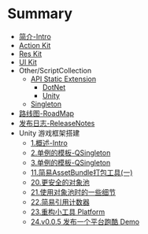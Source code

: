 # Summary

* [简介-Intro](README.md)
* [Action Kit ](/Assets/QFramework/Framework/1.ActionKit/Document.md)
* [Res Kit](/Assets/QFramework/Framework/2.ResKit/Document.md)
* [UI Kit](/Assets/QFramework/Framework/3.UI/Document.md)
* Other/ScriptCollection
  * [API Static Extension](/Assets/QFramework/Framework/0.Libs/0.Extension/Document.md)
    - [DotNet](/Assets/QFramework/Framework/0.Libs/0.Extension/DocDotNet.md)
    - [Unity](/Assets/QFramework/Framework/0.Libs/0.Extension/DocUnity.md)
  * [Singleton](/Assets/QFramework/Framework/0.Libs/5.Singleton/Document.md)
* [路线图-RoadMap](RoadMap.md)
* [发布日志-ReleaseNotes](https://github.com/liangxiegame/QFramework/releases)
* Unity 游戏框架搭建
  * [1.概述-Intro](/Assets/HowToWriteUnityGameFramework/01.Intro/Intro.md)
  * [2.单例的模板-QSingleton](/Assets/HowToWriteUnityGameFramework/02.QSingleton/QSingleton.md)
  * [3.单例的模板-QSingleton](/Assets/HowToWriteUnityGameFramework/02.QSingleton/QSingleton.md)
  * [11.简易AssetBundle打包工具(一)](/Assets/HowToWriteUnityGameFramework/11.SimpleAssetBundleTool1/SimpleAssetBundleTool1.md)
  * [20.更安全的对象池](/Assets/HowToWriteUnityGameFramework/20.SafeObjectPool/SafeObjectPool.md)
  * [21.使用对象池时的一些细节](/Assets/HowToWriteUnityGameFramework/21.UseSafeObjectPoolSafety/UseSafeObjectPoolSafety.md)
  * [22.简易引用计数器](/Assets/HowToWriteUnityGameFramework/22.SimpleRC/SimpleRC.md)
  * [23.重构小工具 Platform](/Assets/HowToWriteUnityGameFramework/23.Platform2Refactor/Platform.md)
  * [24.v0.0.5 发布一个平台跑酷 Demo](/Assets/HowToWriteUnityGameFramework/24.PlatformRunnerDemo/PlatformRunnerDemo.md)
